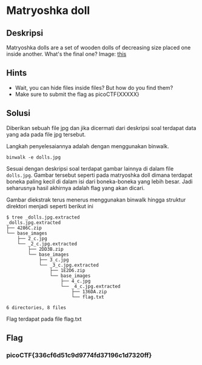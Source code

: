 # Matryoshka doll

## Deskripsi
Matryoshka dolls are a set of wooden dolls of decreasing size placed one inside another. What's the final one? Image: [this](./Challenge/dolls.jpg)

## Hints
- Wait, you can hide files inside files? But how do you find them?
- Make sure to submit the flag as picoCTF{XXXXX}

## Solusi
Diberikan sebuah file jpg dan jika dicermati dari deskripsi soal terdapat data yang ada pada file jpg tersebut.

Langkah penyelesaiannya adalah dengan menggunakan binwalk.
```shell
binwalk -e dolls.jpg
```

Sesuai dengan deskripsi soal terdapat gambar lainnya di dalam file `dolls.jpg`. Gambar tersebut seperti pada matryoshka doll dimana terdapat boneka paling kecil di dalam isi dari boneka-boneka yang lebih besar. Jadi seharusnya hasil akhirnya adalah flag yang akan dicari.

Gambar diekstrak terus menerus menggunakan binwalk hingga struktur direktori menjadi seperti berikut ini
```shell
$ tree _dolls.jpg.extracted
_dolls.jpg.extracted
├── 4286C.zip
└── base_images
    ├── 2_c.jpg
    └── _2_c.jpg.extracted
        ├── 2DD3B.zip
        └── base_images
            ├── 3_c.jpg
            └── _3_c.jpg.extracted
                ├── 1E2D6.zip
                └── base_images
                    ├── 4_c.jpg
                    └── _4_c.jpg.extracted
                        ├── 136DA.zip
                        └── flag.txt

6 directories, 8 files
```

Flag terdapat pada file flag.txt

## Flag
### picoCTF{336cf6d51c9d9774fd37196c1d7320ff}
